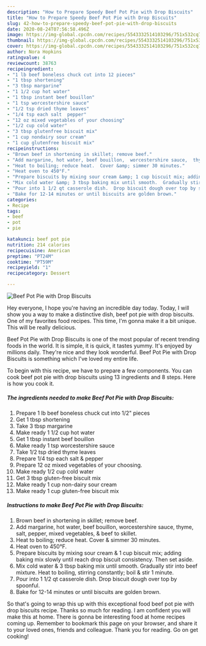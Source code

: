 ```yaml
---
description: "How to Prepare Speedy Beef Pot Pie with Drop Biscuits"
title: "How to Prepare Speedy Beef Pot Pie with Drop Biscuits"
slug: 42-how-to-prepare-speedy-beef-pot-pie-with-drop-biscuits
date: 2020-08-24T07:56:58.496Z
image: https://img-global.cpcdn.com/recipes/5543332514103296/751x532cq70/beef-pot-pie-with-drop-biscuits-recipe-main-photo.jpg
thumbnail: https://img-global.cpcdn.com/recipes/5543332514103296/751x532cq70/beef-pot-pie-with-drop-biscuits-recipe-main-photo.jpg
cover: https://img-global.cpcdn.com/recipes/5543332514103296/751x532cq70/beef-pot-pie-with-drop-biscuits-recipe-main-photo.jpg
author: Nora Hopkins
ratingvalue: 4
reviewcount: 38763
recipeingredient:
- "1 lb beef boneless chuck cut into 12 pieces"
- "1 tbsp shortening"
- "3 tbsp margarine"
- "1 1/2 cup hot water"
- "1 tbsp instant beef bouillon"
- "1 tsp worcestershire sauce"
- "1/2 tsp dried thyme leaves"
- "1/4 tsp each salt  pepper"
- "12 oz mixed vegetables of your choosing"
- "1/2 cup cold water"
- "3 tbsp glutenfree biscuit mix"
- "1 cup nondairy sour cream"
- "1 cup glutenfree biscuit mix"
recipeinstructions:
- "Brown beef in shortening in skillet; remove beef."
- "Add margarine, hot water, beef bouillon,  worcestershire sauce,  thyme,  salt, pepper, mixed vegetables, &amp; beef to skillet."
- "Heat to boiling; reduce heat.  Cover &amp; simmer 30 minutes."
- "Heat oven to 450°F."
- "Prepare biscuits by mixing sour cream &amp; 1 cup biscuit mix; adding baking mix slowly until reach drop biscuit consistency. Then set aside."
- "Mix cold water &amp; 3 tbsp baking mix until smooth.  Gradually stir into beef mixture. Heat to boiling,  stirring constantly; boil &amp; stir 1 minute."
- "Pour into 1 1/2 qt casserole dish.  Drop biscuit dough over top by spoonful."
- "Bake for 12-14 minutes or until biscuits are golden brown."
categories:
- Recipe
tags:
- beef
- pot
- pie

katakunci: beef pot pie 
nutrition: 214 calories
recipecuisine: American
preptime: "PT24M"
cooktime: "PT59M"
recipeyield: "1"
recipecategory: Dessert

---
```



![Beef Pot Pie with Drop Biscuits](https://img-global.cpcdn.com/recipes/5543332514103296/751x532cq70/beef-pot-pie-with-drop-biscuits-recipe-main-photo.jpg)

Hey everyone, I hope you're having an incredible day today. Today, I will show you a way to make a distinctive dish, beef pot pie with drop biscuits. One of my favorites food recipes. This time, I'm gonna make it a bit unique. This will be really delicious.

Beef Pot Pie with Drop Biscuits is one of the most popular of recent trending foods in the world. It is simple, it is quick, it tastes yummy. It's enjoyed by millions daily. They're nice and they look wonderful. Beef Pot Pie with Drop Biscuits is something which I've loved my entire life.




To begin with this recipe, we have to prepare a few components. You can cook beef pot pie with drop biscuits using 13 ingredients and 8 steps. Here is how you cook it.

<!--inarticleads1-->

##### The ingredients needed to make Beef Pot Pie with Drop Biscuits:

1. Prepare 1 lb beef boneless chuck cut into 1/2&#34; pieces
1. Get 1 tbsp shortening
1. Take 3 tbsp margarine
1. Make ready 1 1/2 cup hot water
1. Get 1 tbsp instant beef bouillon
1. Make ready 1 tsp worcestershire sauce
1. Take 1/2 tsp dried thyme leaves
1. Prepare 1/4 tsp each salt &amp; pepper
1. Prepare 12 oz mixed vegetables of your choosing.
1. Make ready 1/2 cup cold water
1. Get 3 tbsp gluten-free biscuit mix
1. Make ready 1 cup non-dairy sour cream
1. Make ready 1 cup gluten-free biscuit mix




<!--inarticleads2-->

##### Instructions to make Beef Pot Pie with Drop Biscuits:

1. Brown beef in shortening in skillet; remove beef.
1. Add margarine, hot water, beef bouillon,  worcestershire sauce,  thyme,  salt, pepper, mixed vegetables, &amp; beef to skillet.
1. Heat to boiling; reduce heat.  Cover &amp; simmer 30 minutes.
1. Heat oven to 450°F.
1. Prepare biscuits by mixing sour cream &amp; 1 cup biscuit mix; adding baking mix slowly until reach drop biscuit consistency. Then set aside.
1. Mix cold water &amp; 3 tbsp baking mix until smooth.  Gradually stir into beef mixture. Heat to boiling,  stirring constantly; boil &amp; stir 1 minute.
1. Pour into 1 1/2 qt casserole dish.  Drop biscuit dough over top by spoonful.
1. Bake for 12-14 minutes or until biscuits are golden brown.




So that's going to wrap this up with this exceptional food beef pot pie with drop biscuits recipe. Thanks so much for reading. I am confident you will make this at home. There is gonna be interesting food at home recipes coming up. Remember to bookmark this page on your browser, and share it to your loved ones, friends and colleague. Thank you for reading. Go on get cooking!
